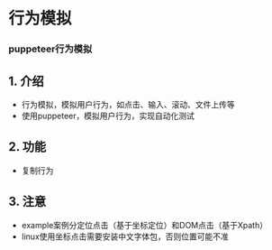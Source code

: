 # 行为模拟
### puppeteer行为模拟

## 1. 介绍
- 行为模拟，模拟用户行为，如点击、输入、滚动、文件上传等
- 使用puppeteer，模拟用户行为，实现自动化测试

## 2. 功能
- 复制行为

## 3. 注意
- example案例分定位点击（基于坐标定位）和DOM点击（基于Xpath）
- linux使用坐标点击需要安装中文字体包，否则位置可能不准
